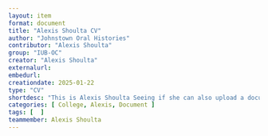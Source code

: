 ```yaml
---
layout: item
format: document
title: "Alexis Shoulta CV"
author: "Johnstown Oral Histories"
contributor: "Alexis Shoulta"
group: "IUB-OC"
creator: "Alexis Shoulta"
externalurl:
embedurl: 
creationdate: 2025-01-22
type: "CV"
shortdesc: "This is Alexis Shoulta Seeing if she can also upload a document."
categories: [ College, Alexis, Document ]
tags: [  ]
teammember: Alexis Shoulta
---
```


